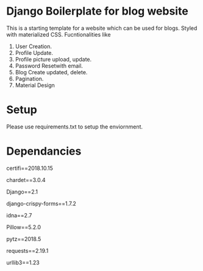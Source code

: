 # Django Boilerplate for blog website

This is a starting template for a website which can be used for blogs. Styled with materialized CSS.
Fucntionalities like
1) User Creation.
2) Profile Update.
3) Profile picture upload, update.
4) Password Resetwith email.
5) Blog Create updated, delete.
6) Pagination.
7) Material Design

# Setup
Please use requirements.txt to setup the enviornment.

# Dependancies
certifi==2018.10.15

chardet==3.0.4

Django==2.1

django-crispy-forms==1.7.2

idna==2.7

Pillow==5.2.0

pytz==2018.5

requests==2.19.1

urllib3==1.23

